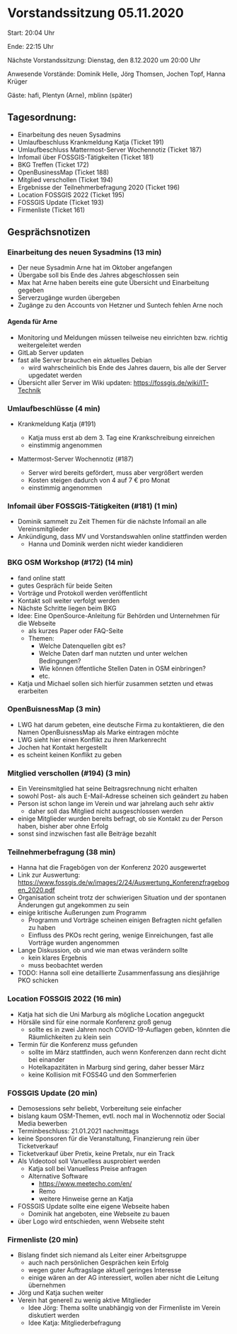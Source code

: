 # Vorstandssitzung 05.11.2020

Start: 20:04 Uhr

Ende: 22:15 Uhr

Nächste Vorstandssitzung: Dienstag, den 8.12.2020 um 20:00 Uhr 

Anwesende Vorstände: Dominik Helle, Jörg Thomsen, Jochen Topf, Hanna Krüger

Gäste: hafi, Plentyn (Arne), mblinn (später)

## Tagesordnung:

- Einarbeitung des neuen Sysadmins
- Umlaufbeschluss Krankmeldung Katja (Ticket 191)
- Umlaufbeschluss Mattermost-Server Wochennotiz (Ticket 187)
- Infomail über FOSSGIS-Tätigkeiten (Ticket 181)
- BKG Treffen (Ticket 172)
- OpenBusinessMap (Ticket 188)
- Mitglied verschollen (Ticket 194)
- Ergebnisse der Teilnehmerbefragung 2020  (Ticket 196)
- Location FOSSGIS 2022 (Ticket 195)
- FOSSGIS Update (Ticket 193) 
- Firmenliste (Ticket 161)

## Gesprächsnotizen

### Einarbeitung des neuen Sysadmins (13 min)

- Der neue Sysadmin Arne hat im Oktober angefangen
- Übergabe soll bis Ende des Jahres abgeschlossen sein
- Max hat Arne haben bereits eine gute Übersicht und Einarbeitung gegeben
- Serverzugänge wurden übergeben
- Zugänge zu den Accounts von Hetzner und Suntech fehlen Arne noch

#### Agenda für Arne

- Monitoring und Meldungen müssen teilweise neu einrichten bzw. richtig weitergeleitet werden
- GitLab Server updaten
- fast alle Server brauchen ein aktuelles Debian 
    - wird wahrscheinlich bis Ende des Jahres dauern, bis alle der Server upgedatet werden
- Übersicht aller Server im Wiki updaten: https://fossgis.de/wiki/IT-Technik

### Umlaufbeschlüsse (4 min)

- Krankmeldung Katja (#191)
    - Katja muss erst ab dem 3. Tag eine Krankschreibung einreichen
    - einstimmig angenommen

- Mattermost-Server Wochennotiz (#187)
    - Server wird bereits gefördert, muss aber vergrößert werden
    - Kosten steigen dadurch von 4 auf 7 € pro Monat
    - einstimmig angenommen

### Infomail über FOSSGIS-Tätigkeiten (#181) (1 min)

- Dominik sammelt zu Zeit Themen für die nächste Infomail an alle Vereinsmitglieder
- Ankündigung, dass MV und Vorstandswahlen online stattfinden werden
    - Hanna und Dominik werden nicht wieder kandidieren

### BKG OSM Workshop (#172) (14 min)

- fand online statt
- gutes Gespräch für beide Seiten
- Vorträge und Protokoll werden veröffentlicht
- Kontakt soll weiter verfolgt werden
- Nächste Schritte liegen beim BKG
- Idee: Eine OpenSource-Anleitung für Behörden und Unternehmen für die Webseite 
    - als kurzes Paper oder FAQ-Seite
    - Themen: 
        - Welche Datenquellen gibt es?
        - Welche Daten darf man nutzten und unter welchen Bedingungen?
        - Wie können öffentliche Stellen Daten in OSM einbringen?
        -  etc.
- Katja und Michael sollen sich hierfür zusammen setzten und etwas erarbeiten
        
### OpenBuisnessMap (3 min)

- LWG hat darum gebeten, eine deutsche Firma zu kontaktieren, die den Namen OpenBuisnessMap als Marke eintragen möchte
- LWG sieht hier einen Konflikt zu ihren Markenrecht
- Jochen hat Kontakt hergestellt
- es scheint keinen Konflikt zu geben

### Mitglied verschollen (#194) (3 min)

- Ein Vereinsmitglied hat seine Beitragsrechnung nicht erhalten
- sowohl Post- als auch E-Mail-Adresse scheinen sich geändert zu haben
- Person ist schon lange im Verein und war jahrelang auch sehr aktiv
    - daher soll das Mitglied nicht ausgeschlossen werden
- einige Mitglieder wurden bereits befragt, ob sie Kontakt zu der Person haben, bisher aber ohne Erfolg
- sonst sind inzwischen fast alle Beiträge bezahlt

### Teilnehmerbefragung (38 min)

- Hanna hat die Fragebögen von der Konferenz 2020 ausgewertet
- Link zur Auswertung: https://www.fossgis.de/w/images/2/24/Auswertung_Konferenzfragebogen_2020.pdf
- Organisation scheint trotz der schwierigen Situation und der spontanen Änderungen gut angekommen zu sein
- einige kritische Äußerungen zum Programm
    - Programm und Vorträge scheinen einigen Befragten nicht gefallen zu haben
    - Einfluss des PKOs recht gering, wenige Einreichungen, fast alle Vorträge wurden angenommen
- Lange Diskussion, ob und wie man etwas verändern sollte
    - kein klares Ergebnis
    - muss beobachtet werden
- TODO: Hanna soll eine detaillierte Zusammenfassung ans diesjährige PKO schicken

### Location FOSSGIS 2022 (16 min)

- Katja hat sich die Uni Marburg als mögliche Location angeguckt
- Hörsäle sind für eine normale Konferenz groß genug
    - sollte es in zwei Jahren noch COVID-19-Auflagen geben, könnten die Räumlichkeiten zu klein sein
- Termin für die Konferenz muss gefunden
    - sollte im März stattfinden, auch wenn Konferenzen dann recht dicht bei einander
    - Hotelkapazitäten in Marburg sind gering, daher besser März
    - keine Kollision mit FOSS4G und den Sommerferien
    
### FOSSGIS Update (20 min)

- Demosessions sehr beliebt, Vorbereitung seie einfacher
- bislang kaum OSM-Themen, evtl. noch mal in  Wochennotiz oder Social Media bewerben
- Terminbeschluss: 21.01.2021 nachmittags 
- keine Sponsoren für die Veranstaltung, Finanzierung rein über Ticketverkauf
- Ticketverkauf über Pretix, keine Pretalx, nur ein Track
- Als Videotool soll Vanuelless ausprobiert werden
    - Katja soll bei Vanuelless Preise anfragen
    - Alternative Software 
        - https://www.meetecho.com/en/
        - Remo
        - weitere Hinweise gerne an Katja
- FOSSGIS Update sollte eine eigene Webseite haben
    - Dominik hat angeboten, eine Webseite zu bauen
- über Logo wird entschieden, wenn Webseite steht

### Firmenliste (20 min)

- Bislang findet sich niemand als Leiter einer Arbeitsgruppe
    - auch nach persönlichen Gesprächen kein Erfolg
    - wegen guter Auftragslage aktuell geringes Interesse
    - einige wären an der AG interessiert, wollen aber nicht die Leitung übernehmen
- Jörg und Katja suchen weiter
- Verein hat generell zu wenig aktive Mitglieder
    - Idee Jörg: Thema sollte unabhängig von der Firmenliste im Verein diskutiert werden 
    - Idee Katja: Mitgliederbefragung